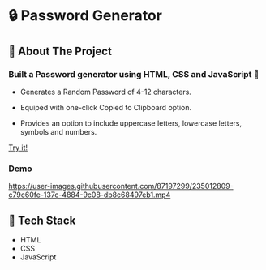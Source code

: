 # 🔒 Password Generator

## 📝 About The Project

### Built a Password generator using HTML, CSS and JavaScript 🌟

- Generates a Random Password of 4-12 characters.

- Equiped with one-click Copied to Clipboard option.

- Provides an option to include uppercase letters, lowercase letters, symbols and numbers.


[Try it!](https://inurigunathilaka-password-generator.netlify.app/)

### Demo
https://user-images.githubusercontent.com/87197299/235012809-c79c60fe-137c-4884-9c08-db8c68497eb1.mp4



## 🚀 Tech Stack

- HTML
- CSS
- JavaScript

